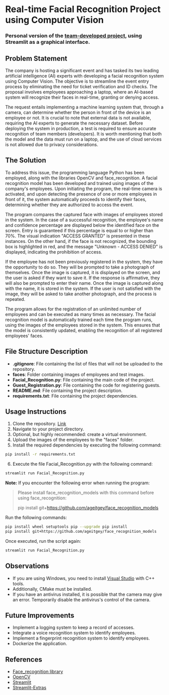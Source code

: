 # Real-time Facial Recognition Project using Computer Vision


### Personal version of the [team-developed project](https://github.com/AI-School-F5-P2/Face_Recognition_5.git), using Streamlit as a graphical interface.

## Problem Statement

The company is hosting a significant event and has tasked its two leading artificial intelligence (AI) experts with 
developing a facial recognition system using Computer Vision. The objective is to streamline the event entry process 
by eliminating the need for ticket verification and ID checks. The proposal involves employees approaching a laptop, 
where an AI-based system will recognize their faces in real-time, granting or denying access.

The request entails implementing a machine learning system that, through a camera, can determine whether the person 
in front of the device is an employee or not. It is crucial to note that external data is not available, requiring 
the AI experts to generate the necessary dataset. Before deploying the system in production, a test is required to 
ensure accurate recognition of team members (developers). It is worth mentioning that both the model and the data must 
run on a laptop, and the use of cloud services is not allowed due to privacy considerations.

## The Solution

To address this issue, the programming language Python has been employed, along with the libraries OpenCV and 
face_recognition. A facial recognition model has been developed and trained using images of the company's employees. 
Upon initiating the program, the real-time camera is activated, and upon detecting the presence of one or more 
employees in front of it, the system automatically proceeds to identify their faces, determining whether they are 
authorized to access the event.

The program compares the captured face with images of employees stored in the system. In the case of a successful 
recognition, the employee's name and confidence percentage are displayed below the identified face on the screen. 
Entry is guaranteed if this percentage is equal to or higher than 70%. The visual indication "ACCESS GRANTED" is 
presented in these instances. On the other hand, if the face is not recognized, the bounding box is highlighted in 
red, and the message "Unknown - ACCESS DENIED" is displayed, indicating the prohibition of access.

If the employee has not been previously registered in the system, they have the opportunity to do so. They will be 
prompted to take a photograph of themselves. Once the image is captured, it is displayed on the screen, and the user 
is asked if they want to save it. If the response is affirmative, they will also be prompted to enter their name. 
Once the image is captured along with the name, it is stored in the system. If the user is not satisfied with the 
image, they will be asked to take another photograph, and the process is repeated.

The program allows for the registration of an unlimited number of employees and can be executed as many times as 
necessary. The facial recognition model is automatically trained each time the program runs, using the images of the 
employees stored in the system. This ensures that the model is consistently updated, enabling the recognition of all 
registered employees' faces.

## File Structure Description
- **.gitignore**: File containing the list of files that will not be uploaded to the repository.
- **faces**: Folder containing images of employees and test images.
- **Facial_Recognition.py**: File containing the main code of the project.
- **Guest_Registration.py**: File containing the code for registering guests.
- **README.md**: File containing the project description.
- **requirements.txt**: File containing the project dependencies.
 
## Usage Instructions
1. Clone the repository. [Link](https://github.com/sgomezp/Face_Recognition)
2. Navigate to your project directory.
3. Optional, but highly recommended: create a virtual environment.
4. Upload the images of the employees to the "faces" folder.
5. Install the required dependencies by executing the following command:
```bash
pip install -r requirements.txt
```
6. Execute the file Facial_Recognition.py with the following command:
```bash
streamlit run Facial_Recognition.py
```

**Note:**
If you encounter the following error when running the program:

> Please install face_recognition_models with this command before using face_recognition:
> 
> pip install git+https://github.com/ageitgey/face_recognition_models

Run the following commands:
```bash
pip install wheel setuptools pip --upgrade pip install 
pip install git+https://github.com/ageitgey/face_recognition_models
```

Once executed, run the script again:
```bash
streamlit run Facial_Recognition.py
```

## Observations
- If you are using Windows, you need to install [Visual Studio](https://visualstudio.microsoft.com/) with C++ tools.
- Additionally, CMake must be installed.
- If you have an antivirus installed, it is possible that the camera may give an error. Temporarily disable the antivirus's control of the camera.


## Future Improvements
- Implement a logging system to keep a record of accesses.
- Integrate a voice recognition system to identify employees.
- Implement a fingerprint recognition system to identify employees.
- Dockerize the application.

## References
- [Face_recognition library](https://github.com/ageitgey/face_recognition?tab=readme-ov-file)
- [OpenCV](https://opencv.org/)
- [Streamlit](https://streamlit.io/)
- [Streamlit-Extras](https://arnaudmiribel.github.io/streamlit-extras/)
 

  



